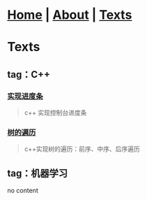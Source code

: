 # [Home](/) |   [About](/about)  |   [Texts](/allTexts)

# Texts



## tag：C++

### [实现进度条](/subPages/cpp/cpp_processBar)
> c++ 实现控制台进度条

### [树的遍历](/subPages/cpp/Tree_traversal_iterately)
> c++实现树的遍历：前序、中序、后序遍历

## tag：机器学习
no content